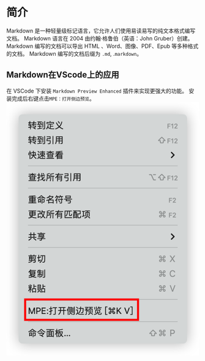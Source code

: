 # 简介
Markdown 是一种轻量级标记语言，它允许人们使用易读易写的纯文本格式编写文档。
Markdown 语言在 2004 由约翰·格鲁伯（英语：John Gruber）创建。
Markdown 编写的文档可以导出 HTML 、Word、图像、PDF、Epub 等多种格式的文档。
Markdown 编写的文档后缀为 `.md`, .`markdown`。
## Markdown在VScode上的应用
在 VSCode 下安装 `Markdown Preview Enhanced` 插件来实现更强大的功能。
安装完成后右键点击`MPE：打开侧边预览`。
![右键-侧边预览](右键-侧边预览.png)
